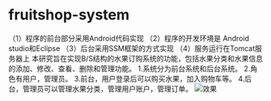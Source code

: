 # fruitshop-system
（1）程序的前台部分采用Android代码实现
（2）程序的开发环境是 Android studio和Eclipse
（3）后台采用SSM框架的方式实现
（4）服务运行在Tomcat服务器上
本研究旨在实现B/S结构的水果订购系统的功能，包括水果分类和水果信息的添加、修改、查看、删除和管理功能。 1.系统分为前台系统和后台系统。 2.角色有用户，管理员。 3.前台，用户登录后可以购买水果，加入购物车等。 4.后台，管理员可以管理水果分类，管理用户账户，管理订单。
![效果](https://user-images.githubusercontent.com/100843619/175279808-02443dad-4ade-4dad-8201-da8d8c8b5949.png)
